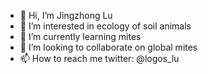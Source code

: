 - 👋 Hi, I’m Jingzhong Lu
- 👀 I’m interested in ecology of soil animals
- 🌱 I’m currently learning mites
- 💞️ I’m looking to collaborate on global mites
- 📫 How to reach me twitter: @logos_lu

<!---
Logos-Lu/Logos-Lu is a ✨ special ✨ repository because its `README.md` (this file) appears on your GitHub profile.
You can click the Preview link to take a look at your changes.
--->
